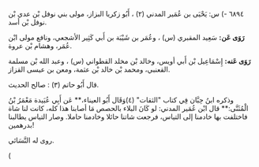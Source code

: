 ٦٨٩٤ -) س: يَحْيَى بن عُمَير المدني (٢) ، أَبُو زكريا البزاز، مولى بني نوفل بْن عدي بْن نوفل بْن أسد.

**رَوَى عَن:** سَعِيد المقبري (س) ، وعُمَر بن شَيْبَة بن أَبي كَثِير الأشجعي، ونافع مولى ابْن عُمَر، وهشام بْن عروة.

**رَوَى عَنه:** إِسْمَاعِيل بْن أَبي أويس، وخالد بْن مخلد القطواني (س) ، وعبد الله بْن مسلمة القعنبي، ومحمد بْن خالد بْن عثمة، ومعن بن عيسى القزاز.

قال أَبُو حاتم (٣) : صالح الحديث.

وذكره ابنُ حِبَّان فِي كتاب "الثقات" (٤)وَقَال أَبُو العيناء،** عَن أَبِي عُبَيدة مَعْمَرُ بْنُ الْمُثَنَّى:** قال ابْن عُمَير المدني: لو كَانَ البلاء بالحصص مَا أصابنا هذا كله، كانت لنا شاة فاختلفت بها خادمنا إلى التياس، فرجعت شاتنا حائلا وخادمنا حاملا. وصار التياس يطالبنا بدرهمين!

روى له النَّسَائي.

(